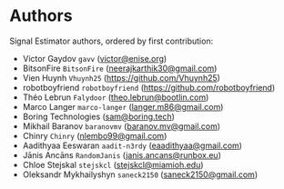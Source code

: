 # Authors

Signal Estimator authors, ordered by first contribution:

* Victor Gaydov `gavv` (victor@enise.org)
* BitsonFire `BitsonFire` (neerajkarthik30@gmail.com)
* Vien Huynh `Vhuynh25` (https://github.com/Vhuynh25)
* robotboyfriend `robotboyfriend` (https://github.com/robotboyfriend)
* Théo Lebrun `Falydoor` (theo.lebrun@bootlin.com)
* Marco Langer `marco-langer` (langer.m86@gmail.com)
* Boring Technologies (sam@boring.tech)
* Mikhail Baranov `baranovmv` (baranov.mv@gmail.com)
* Chinry `Chinry` (nlembo99@gmail.com)
* Aadithyaa Eeswaran `aadit-n3rdy` (eaadithyaa@gmail.com)
* Jānis Ancāns `RandomJanis` (janis.ancans@runbox.eu)
* Chloe Stejskal `stejskcl` (stejskcl@miamioh.edu)
* Oleksandr Mykhailyshyn `saneck2150` (saneck2150@gmail.com)
